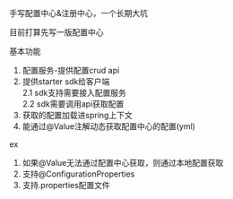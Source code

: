 手写配置中心&注册中心，一个长期大坑  

目前打算先写一版配置中心  

基本功能
1. 配置服务-提供配置crud api
2. 提供starter sdk给客户端  
2.1 sdk支持需要接入配置服务  
2.2 sdk需要调用api获取配置
3. 获取的配置加载进spring上下文
4. 能通过@Value注解动态获取配置中心的配置(yml)

ex
1. 如果@Value无法通过配置中心获取，则通过本地配置获取
2. 支持@ConfigurationProperties
3. 支持.properties配置文件
